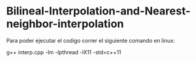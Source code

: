 # Bilineal-Interpolation-and-Nearest-neighbor-interpolation

Para poder ejecutar el codigo correr el siguiente comando en linux: 

g++ interp.cpp -lm -lpthread -lX11 -std=c++11
